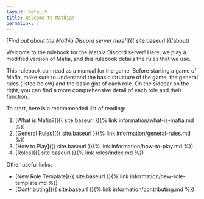 ```yaml
---
layout: default
title: Welcome to Mathia!
permalink: /
---
```


[_Find out about the Mathia Discord server here!_]({{ site.baseurl }}/about)

Welcome to the rulebook for the Mathia Discord server! Here, we play a modified version of Mafia, and this rulebook details the rules that we use.

This rulebook can read as a manual for the game. Before starting a game of Mafia, make sure to understand the basic structure of the game, the general rules (listed below) and the basic gist of each role. On the sidebar on the right, you can find a more comprehensive detail of each role and their function.

To start, here is a recommended list of reading:

1. [What is Mafia?]({{ site.baseurl }}{% link information/what-is-mafia.md %})
2. [General Rules]({{ site.baseurl }}{% link information/general-rules.md %})
3. [How to Play]({{ site.baseurl }}{% link information/how-to-play.md %})
4. [Roles]({{ site.baseurl }}{% link roles/index.md %})

Other useful links:
* [New Role Template]({{ site.baseurl }}{% link information/new-role-template.md %})
* [Contributing]({{ site.baseurl }}{% link information/contributing.md %})
